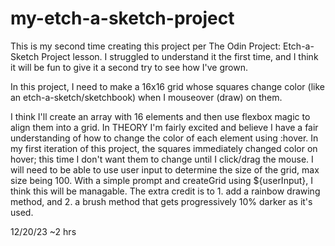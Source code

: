 # my-etch-a-sketch-project
This is my second time creating this project per The Odin Project: Etch-a-Sketch Project lesson. I struggled to understand it the first time, and I think it will be fun to give it a second try to see how I've grown. 

In this project, I need to make a 16x16 grid whose squares change color (like an etch-a-sketch/sketchbook) when I mouseover (draw) on them.

I think I'll create an array with 16 elements and then use flexbox magic to align them into a grid. In THEORY I'm fairly excited and believe I have a fair understanding of how to change the color of each element using :hover. 
In my first iteration of this project, the squares immediately changed color on hover; this time I don't want them to change until I click/drag the mouse. 
I will need to be able to use user input to determine the size of the grid, max size being 100. With a simple prompt and createGrid using ${userInput}, I think this will be managable.
The extra credit is to 1. add a rainbow drawing method, and 2. a brush method that gets progressively 10% darker as it's used.

12/20/23 ~2 hrs